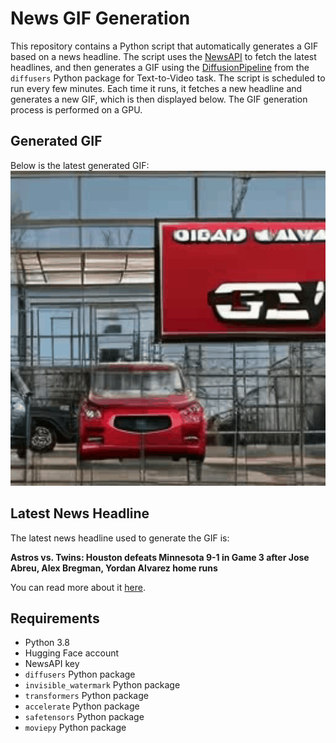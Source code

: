 # News GIF Generation
This repository contains a Python script that automatically generates a GIF based on a news headline. The script uses the [NewsAPI](https://newsapi.org/) to fetch the latest headlines, and then generates a GIF using the [DiffusionPipeline](https://github.com/huggingface/diffusers) from the `diffusers` Python package for Text-to-Video task.
The script is scheduled to run every few minutes. Each time it runs, it fetches a new headline and generates a new GIF, which is then displayed below. The GIF generation process is performed on a GPU.

## Generated GIF
Below is the latest generated GIF:
![Generated GIF](output.gif?raw=true&v=1697080131)

## Latest News Headline
The latest news headline used to generate the GIF is:

**Astros vs. Twins: Houston defeats Minnesota 9-1 in Game 3 after Jose Abreu, Alex Bregman, Yordan Alvarez home runs**

You can read more about it [here](https://abc13.com/astros-starting-lineup-today-target-field-cristian-javier-vs-twins-sonny-gray-houston/13888942/).

## Requirements
- Python 3.8
- Hugging Face account
- NewsAPI key
- `diffusers` Python package
- `invisible_watermark` Python package
- `transformers` Python package
- `accelerate` Python package
- `safetensors` Python package
- `moviepy` Python package
